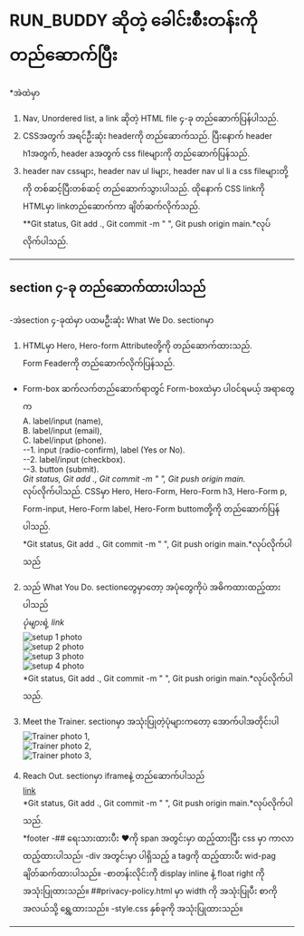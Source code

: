 # RUN_BUDDY ဆိုတဲ့ ခေါင်းစီးတန်းကို တည်ဆောက်ပြီး
*အဲထဲမှာ <br>
1. Nav, Unordered list, a link ဆိုတဲ့ HTML file ၄-ခု တည်ဆောက်ပြန်ပါသည်.<br>
2. CSSအတွက် အရင်ဦးဆုံး headerကို တည်ဆောက်သည်. ပြီးနောက် header h1အတွက်, header aအတွက် css fileများကို တည်ဆောက်ပြန်သည်. <br>
3. header nav cssများ, header nav ul liများ, header nav ul li a css fileများတို့ကို တစ်ဆင့်ပြီးတစ်ဆင့် တည်ဆောက်သွားပါသည်. ထိုနောက် CSS linkကို HTMLမှာ linkတည်ဆောက်ကာ ချိတ်ဆက်လိုက်သည်.<br>
**Git status, Git add ., Git commit -m " ", Git push origin main.*လုပ်လိုက်ပါသည်.
------
## section ၄-ခု တည်ဆောက်ထားပါသည်
-အဲsection ၄-ခုထဲမှာ ပထမဦးဆုံး What We Do. sectionမှာ <br>
1. HTMLမှာ Hero, Hero-form Attributeတို့ကို တည်ဆောက်ထားသည်.<br>
Form Feaderကို တည်ဆောက်လိုက်ပြန်သည်.<br>
* Form-box ဆက်လက်တည်ဆောက်ရာတွင် Form-boxထဲမှာ ပါဝင်ရမယ့် အရာတွေက<br>
A. label/input (name),<br>
B. label/input (email),<br>
C. label/input (phone).<br>
--1. input (radio-confirm), label (Yes or No).<br>
--2. label/input (checkbox).<br>
--3. button (submit).<br>
*Git status, Git add ., Git commit -m " ", Git push origin main.*<br>လုပ်လိုက်ပါသည်.
CSSမှာ Hero, Hero-Form, Hero-Form h3, Hero-Form p, Form-input, Hero-Form label, Hero-Form buttomတို့ကို တည်ဆောက်ပြန်ပါသည်.<br>
*Git status, Git add ., Git commit -m " ", Git push origin main.*လုပ်လိုက်ပါသည်

2. သည် What You Do. sectionတွေမှာတော့ အပုံတွေကိုပဲ အဓိကထားထည့်ထားပါသည်<br>
*ပုံများရဲ့ link*<br>
![setup 1 photo](./assets/images/step-1.svg)<br>
![setup 2 photo](./assets/images/step-2.svg)<br>
![setup 3 photo](./assets/images/step-3.svg)<br>
![setup 4 photo](./assets/images/step-4.svg)<br>
*Git status, Git add ., Git commit -m " ", Git push origin main.*လုပ်လိုက်ပါသည်.<br>

3. Meet the Trainer. sectionမှာ အသုံးပြုတဲ့ပုံများကတော့ အောက်ပါအတိုင်းပါ <br>
![Trainer photo 1](assets/images/trainer-1.jpg),<br>
![Trainer photo 2](./assets/images/trainer-2.jpg),<br>
![Trainer photo 3](./assets/images/trainer-3.jpg),<br>

4. Reach Out. sectionမှာ iframeနဲ့ တည်ဆောက်ပါသည်<br>
[link](https://www.google.com/maps/embed?pb=!1m18!1m12!1m3!1d3147.1079747227936!2d-120.42364418397035!3d37.92790791110593!2m3!1f0!2f0!3f0!3m2!1i1024!2i768!4f13.1!3m3!1m2!1s0x8090c49129b6ac57%3A0xb56c7eb95a2cd8bd!2sMain%20St%2C%20California%2095327!5e0!3m2!1sen!2sus!4v1616426329495!5m2!1sen!2sus)<br>
*Git status, Git add ., Git commit -m " ", Git push origin main.*လုပ်လိုက်ပါသည်.<br>
*footer 
-## ရေးသားထားပီး &hearts;ကို span အတွင်းမှာ ထည့်ထားပြီး css မှာ ကာလာထည့်ထားပါသည်၊
-div အတွင်းမှာ ပါရှိသည့် a tagကို ထည့်ထားပီး  wid-pag ချိတ်ဆက်ထားပါသည်။
-စာတန်းလိုင်းကို display inline နဲ့ float right ကို အသုံးပြုထားသည်။
##privacy-policy.html မှာ width ကို အသုံးပြုပီး စာကို အလယ်သို့ ရွှေ့ထားသည်။
-style.css နှစ်ခုကို  အသုံးပြုထားသည်။
---


